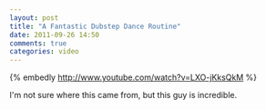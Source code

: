 ```yaml
---
layout: post
title: "A Fantastic Dubstep Dance Routine"
date: 2011-09-26 14:50
comments: true
categories: video
---
```

{% embedly http://www.youtube.com/watch?v=LXO-jKksQkM %}

I'm not sure where this came from, but this guy is incredible.